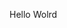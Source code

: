 Hello Wolrd















































































































































































































































































































































































































































































































































































































































































































































































































































































































































































































































































































































































































































































































































































































































































































































































































































































































































































































































































































































































































































































































































































































































































































































































































































































































































































































































































































































































































































































































































































































































